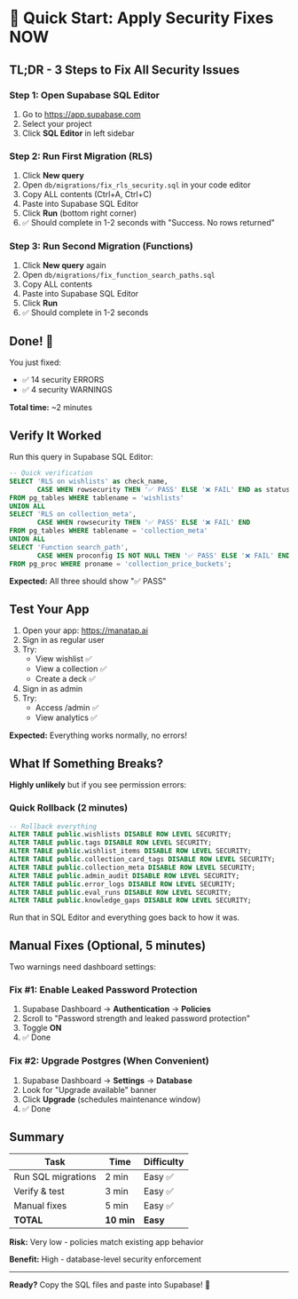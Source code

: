 # 🚀 Quick Start: Apply Security Fixes NOW

## TL;DR - 3 Steps to Fix All Security Issues

### Step 1: Open Supabase SQL Editor
1. Go to https://app.supabase.com
2. Select your project
3. Click **SQL Editor** in left sidebar

### Step 2: Run First Migration (RLS)
1. Click **New query**
2. Open `db/migrations/fix_rls_security.sql` in your code editor
3. Copy ALL contents (Ctrl+A, Ctrl+C)
4. Paste into Supabase SQL Editor
5. Click **Run** (bottom right corner)
6. ✅ Should complete in 1-2 seconds with "Success. No rows returned"

### Step 3: Run Second Migration (Functions)
1. Click **New query** again
2. Open `db/migrations/fix_function_search_paths.sql`
3. Copy ALL contents
4. Paste into Supabase SQL Editor
5. Click **Run**
6. ✅ Should complete in 1-2 seconds

## Done! 🎉

You just fixed:
- ✅ 14 security ERRORS
- ✅ 4 security WARNINGS

**Total time:** ~2 minutes

## Verify It Worked

Run this query in Supabase SQL Editor:

```sql
-- Quick verification
SELECT 'RLS on wishlists' as check_name, 
       CASE WHEN rowsecurity THEN '✅ PASS' ELSE '❌ FAIL' END as status
FROM pg_tables WHERE tablename = 'wishlists'
UNION ALL
SELECT 'RLS on collection_meta',
       CASE WHEN rowsecurity THEN '✅ PASS' ELSE '❌ FAIL' END
FROM pg_tables WHERE tablename = 'collection_meta'
UNION ALL
SELECT 'Function search_path',
       CASE WHEN proconfig IS NOT NULL THEN '✅ PASS' ELSE '❌ FAIL' END
FROM pg_proc WHERE proname = 'collection_price_buckets';
```

**Expected:** All three should show "✅ PASS"

## Test Your App

1. Open your app: https://manatap.ai
2. Sign in as regular user
3. Try:
   - View wishlist ✅
   - View a collection ✅
   - Create a deck ✅
4. Sign in as admin
5. Try:
   - Access /admin ✅
   - View analytics ✅

**Expected:** Everything works normally, no errors!

## What If Something Breaks?

**Highly unlikely** but if you see permission errors:

### Quick Rollback (2 minutes)
```sql
-- Rollback everything
ALTER TABLE public.wishlists DISABLE ROW LEVEL SECURITY;
ALTER TABLE public.tags DISABLE ROW LEVEL SECURITY;
ALTER TABLE public.wishlist_items DISABLE ROW LEVEL SECURITY;
ALTER TABLE public.collection_card_tags DISABLE ROW LEVEL SECURITY;
ALTER TABLE public.collection_meta DISABLE ROW LEVEL SECURITY;
ALTER TABLE public.admin_audit DISABLE ROW LEVEL SECURITY;
ALTER TABLE public.error_logs DISABLE ROW LEVEL SECURITY;
ALTER TABLE public.eval_runs DISABLE ROW LEVEL SECURITY;
ALTER TABLE public.knowledge_gaps DISABLE ROW LEVEL SECURITY;
```

Run that in SQL Editor and everything goes back to how it was.

## Manual Fixes (Optional, 5 minutes)

Two warnings need dashboard settings:

### Fix #1: Enable Leaked Password Protection
1. Supabase Dashboard → **Authentication** → **Policies**
2. Scroll to "Password strength and leaked password protection"
3. Toggle **ON**
4. ✅ Done

### Fix #2: Upgrade Postgres (When Convenient)
1. Supabase Dashboard → **Settings** → **Database**
2. Look for "Upgrade available" banner
3. Click **Upgrade** (schedules maintenance window)
4. ✅ Done

## Summary

| Task | Time | Difficulty |
|------|------|------------|
| Run SQL migrations | 2 min | Easy ✅ |
| Verify & test | 3 min | Easy ✅ |
| Manual fixes | 5 min | Easy ✅ |
| **TOTAL** | **10 min** | **Easy** |

**Risk:** Very low - policies match existing app behavior

**Benefit:** High - database-level security enforcement

---

**Ready?** Copy the SQL files and paste into Supabase! 🚀









